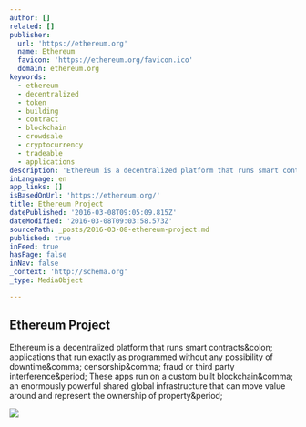 ```yaml
---
author: []
related: []
publisher:
  url: 'https://ethereum.org'
  name: Ethereum
  favicon: 'https://ethereum.org/favicon.ico'
  domain: ethereum.org
keywords:
  - ethereum
  - decentralized
  - token
  - building
  - contract
  - blockchain
  - crowdsale
  - cryptocurrency
  - tradeable
  - applications
description: 'Ethereum is a decentralized platform that runs smart contracts: applications that run exactly as programmed without any possibility of downtime, censorship, fraud or third party interference. These apps run on a custom built blockchain, an enormously powerful shared global infrastructure that can move value around and represent the ownership of property.'
inLanguage: en
app_links: []
isBasedOnUrl: 'https://ethereum.org/'
title: Ethereum Project
datePublished: '2016-03-08T09:05:09.815Z'
dateModified: '2016-03-08T09:03:58.573Z'
sourcePath: _posts/2016-03-08-ethereum-project.md
published: true
inFeed: true
hasPage: false
inNav: false
_context: 'http://schema.org'
_type: MediaObject

---
```

<article style=""><h1>Ethereum Project</h1><p>Ethereum is a decentralized platform that runs smart contracts&amp;colon; applications that run exactly as programmed without any possibility of downtime&amp;comma; censorship&amp;comma; fraud or third party interference&amp;period; These apps run on a custom built blockchain&amp;comma; an enormously powerful shared global infrastructure that can move value around and represent the ownership of property&amp;period;</p><img src="https://ethereum.org/images/wallpaper-medium.jpg" /></article>